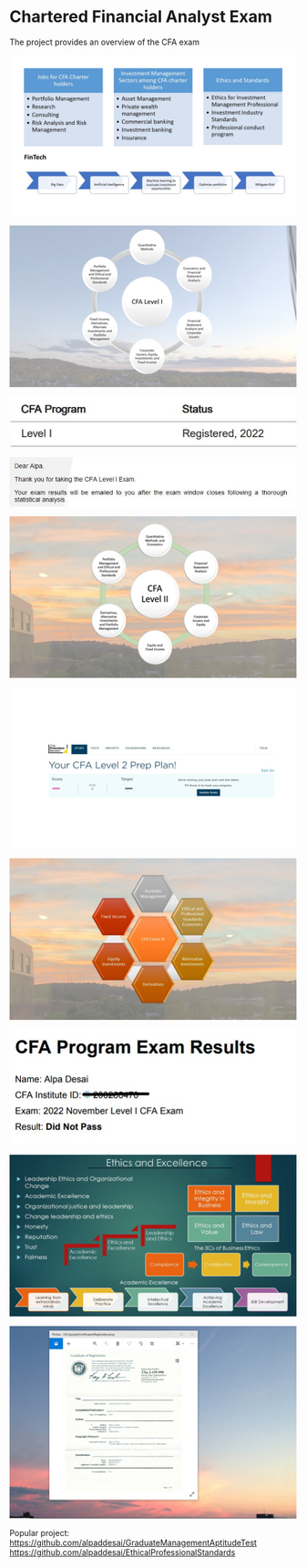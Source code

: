 # Chartered Financial Analyst Exam 

The project provides an overview of the CFA exam 

![image](CFA.jpg)

![image](CFAExam.jpg)

![image](CFARegistered.jpg)

![image](CFAExamAcknowledgement.jpg)

![image](CFALevel_II_Exam.jpg)

![image](CFALevel_II.jpg)

![image](SlidesCFAExamIII.jpg)

![image](ExamResults.jpg)

![image](Ethics.jpg)

![image](USCopyrightCertificate.png)

Popular project: https://github.com/alpaddesai/GraduateManagementAptitudeTest https://github.com/alpaddesai/EthicalProfessionalStandards
